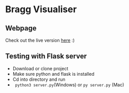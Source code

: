# Bragg Visualiser

## Webpage
Check out the live version [here](https://dialpuri.github.io/BraggVisualiser/) :)

## Testing with Flask server
* Download or clone project
* Make sure python and flask is installed
* Cd into directory and run
* ``` python3 server.py```(Windows) or ```py server.py``` (Mac)

